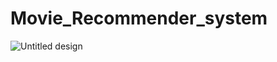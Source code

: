 # Movie_Recommender_system

![Untitled design](https://user-images.githubusercontent.com/101575355/227784312-1d7f88fb-6695-4eb1-b1a7-bcf46b8120cc.png)

